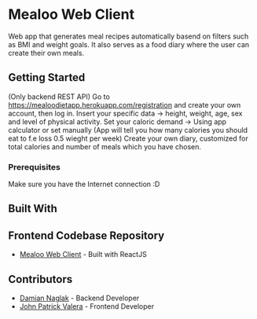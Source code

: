 # Mealoo Web Client

Web app that generates meal recipes automatically basend on filters such as BMI and weight goals.
It also serves as a food diary where the user can create their own meals.

## Getting Started

(Only backend REST API)
Go to https://mealoodietapp.herokuapp.com/registration and create your own account, then log in.
Insert your specific data -> height, weight, age, sex and level of physical activity.
Set your caloric demand -> Using app calculator or set manually (App will tell you how many calories you should eat to f.e loss 0.5 wieght per week)
Create your own diary, customized for total calories and number of meals which you have chosen.


### Prerequisites

Make sure you have the Internet connection :D

## Built With


## Frontend Codebase Repository

* [Mealoo Web Client](https://github.com/withoutwax13/mealoo-web-client) - Built with ReactJS

## Contributors

* [Damian Naglak](https://github.com/naslakboss) - Backend Developer
* [John Patrick Valera](https://github.com/withoutwax13) - Frontend Developer

